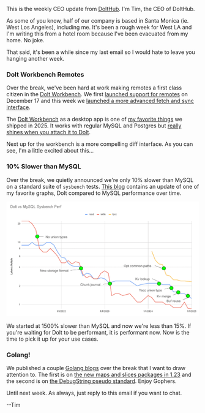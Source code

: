 This is the weekly CEO update from [DoltHub](https://www.dolthub.com/). I'm Tim, the CEO of DoltHub. 

As some of you know, half of our company is based in Santa Monica (ie. West Los Angeles), including me. It's been a rough week for West LA and I'm writing this from a hotel room because I've been evacuated from my home. No joke.

That said, it's been a while since my last email so I would hate to leave you hanging another week.

### Dolt Workbench Remotes

Over the break, we've been hard at work making remotes a first class citizen in the [Dolt Workbench](https://github.com/dolthub/dolt-workbench). We first [launched support for remotes](https://www.dolthub.com/blog/2024-12-17-announcing-the-dolt-workbench-remotes-tab/) on December 17 and this week we [launched a more advanced fetch and sync interface](https://www.dolthub.com/blog/2025-01-07-fetching-and-syncing-remotes-using-the-dolt-workbench/). 

The [Dolt Workbench](https://github.com/dolthub/dolt-workbench) as a desktop app is one of [my favorite things](https://www.dolthub.com/blog/2024-12-30-dolt-wrapped/) we shipped in 2025. It works with regular MySQL and Postgres but [really shines when you attach it to Dolt](https://www.dolthub.com/blog/2024-12-02-workbench-better-with-version-control/). 

Next up for the workbench is a more compelling diff interface. As you can see, I'm a little excited about this...

### 10% Slower than MySQL

Over the break, we quietly announced we're only 10% slower than MySQL on a standard suite of `sysbench` tests. [This blog](https://www.dolthub.com/blog/2024-12-23-2024-perf-summary/) contains an update of one of my favorite graphs, Dolt compared to MySQL performance over time.

[![Dolt vs MySQL Latency](../images/dolt-mysql-latency-graph.png)](https://www.dolthub.com/blog/2024-12-23-2024-perf-summary/)

We started at 1500% slower than MySQL and now we're less than 15%. If you're waiting for Dolt to be performant, it is performant now. Now is the time to pick it up for your use cases.

### Golang!

We published a couple [Golang blogs](https://www.dolthub.com/blog/?q=golang) over the break that I want to draw attention to. The first is on [the new maps and slices packages in 1.23](https://www.dolthub.com/blog/2024-12-20-collection-functions-in-go-1-23/) and the second is on [the DebugString pseudo standard](https://www.dolthub.com/blog/2025-01-03-gos-debug-string-pseudo-standard/). Enjoy Gophers.

Until next week. As always, just reply to this email if you want to chat.

--Tim